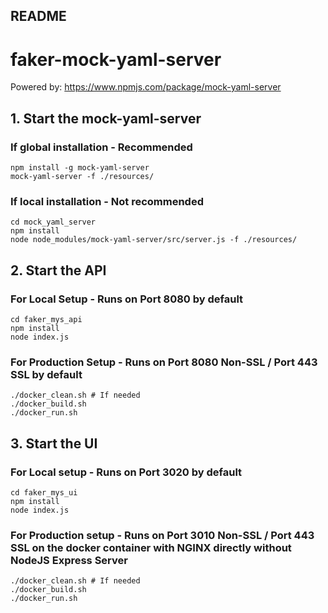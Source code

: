 ## README
# faker-mock-yaml-server

Powered by: https://www.npmjs.com/package/mock-yaml-server

## 1. Start the mock-yaml-server
### If global installation - Recommended
```
npm install -g mock-yaml-server
mock-yaml-server -f ./resources/
```
### If local installation - Not recommended
```
cd mock_yaml_server
npm install
node node_modules/mock-yaml-server/src/server.js -f ./resources/
```
## 2. Start the API
### For Local Setup - Runs on Port 8080 by default
```
cd faker_mys_api
npm install
node index.js
```
### For Production Setup - Runs on Port 8080 Non-SSL / Port 443 SSL by default
```
./docker_clean.sh # If needed
./docker_build.sh
./docker_run.sh
```

## 3. Start the UI
### For Local setup - Runs on Port 3020 by default
```
cd faker_mys_ui
npm install
node index.js
```
### For Production setup - Runs on Port 3010 Non-SSL / Port 443 SSL on the docker container with NGINX directly without NodeJS Express Server
```
./docker_clean.sh # If needed
./docker_build.sh
./docker_run.sh
```


